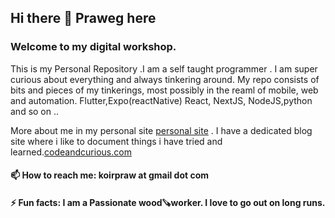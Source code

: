 ## Hi there 👋 Praweg here

### Welcome to my digital workshop.
This is my Personal Repository .I am a self taught programmer . I am super curious about everything and always tinkering around. My repo consists of bits and pieces of my tinkerings, most possibly in the reaml of mobile, web and automation. Flutter,Expo(reactNative) React, NextJS, NodeJS,python and so on ..

More about me in my personal site [personal site](https://www.prawegko.dev/) .
I have a dedicated blog site where i like to document things i have tried and learned.[codeandcurious.com](https://codeandcurious.com/)

#### 📫 How to reach me: koirpraw at gmail dot com

#### ⚡ Fun facts: I am a Passionate wood🪚worker. I love to go out on long runs.

